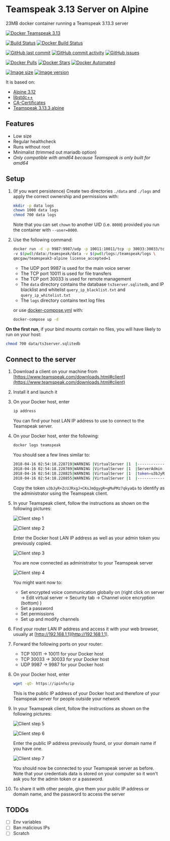 # Teamspeak 3.13 Server on Alpine

23MB docker container running a Teamspeak 3.13.3 server

[![Docker Teamspeak 3.13](https://github.com/qdm12/teamspeak-server-alpine/raw/master/readme/title.png)](https://hub.docker.com/r/qmcgaw/teamspeak3-alpine)

[![Build Status](https://travis-ci.org/qdm12/teamspeak-server-alpine.svg?branch=master)](https://travis-ci.org/qdm12/teamspeak-server-alpine)
[![Docker Build Status](https://img.shields.io/docker/build/qmcgaw/teamspeak3-alpine.svg)](https://hub.docker.com/r/qmcgaw/teamspeak3-alpine)

[![GitHub last commit](https://img.shields.io/github/last-commit/qdm12/teamspeak-server-alpine.svg)](https://github.com/qdm12/teamspeak-server-alpine/issues)
[![GitHub commit activity](https://img.shields.io/github/commit-activity/y/qdm12/teamspeak-server-alpine.svg)](https://github.com/qdm12/teamspeak-server-alpine/issues)
[![GitHub issues](https://img.shields.io/github/issues/qdm12/teamspeak-server-alpine.svg)](https://github.com/qdm12/teamspeak-server-alpine/issues)

[![Docker Pulls](https://img.shields.io/docker/pulls/qmcgaw/teamspeak3-alpine.svg)](https://hub.docker.com/r/qmcgaw/teamspeak3-alpine)
[![Docker Stars](https://img.shields.io/docker/stars/qmcgaw/teamspeak3-alpine.svg)](https://hub.docker.com/r/qmcgaw/teamspeak3-alpine)
[![Docker Automated](https://img.shields.io/docker/automated/qmcgaw/teamspeak3-alpine.svg)](https://hub.docker.com/r/qmcgaw/teamspeak3-alpine)

[![Image size](https://images.microbadger.com/badges/image/qmcgaw/teamspeak3-alpine.svg)](https://microbadger.com/images/qmcgaw/teamspeak3-alpine)
[![Image version](https://images.microbadger.com/badges/version/qmcgaw/teamspeak3-alpine.svg)](https://microbadger.com/images/qmcgaw/teamspeak3-alpine)

It is based on:

- [Alpine 3.12](https://alpinelinux.org)
- [libstdc++](https://pkgs.alpinelinux.org/package/3.10/main/x86_64/libstdc++)
- [CA-Certificates](https://pkgs.alpinelinux.org/package/3.10/main/x86_64/ca-certificates)
- [Teamspeak 3.13.3 alpine](https://www.teamspeak.com/en/downloads/#server)

## Features

- Low size
- Regular healthcheck
- Runs without root
- Minimalist (trimmed out mariadb option)
- *Only compatible with amd64 because Teamspeak is only built for amd64*

## Setup

1. (If you want persistence) Create two directories `./data` and `./logs` and apply the correct ownership and permissions with:

    ```bash
    mkdir -p data logs
    chown 1000 data logs
    chmod 700 data logs
    ```

    Note that you can set `chown` to another UID (i.e. `8000`) provided you run the container with `--user=8000`.

1. Use the following command:

    ```bash
    docker run -d -p 9987:9987/udp -p 10011:10011/tcp -p 30033:30033/tcp \
    -v $(pwd)/data:/teamspeak/data -v $(pwd)/logs:/teamspeak/logs \
    qmcgaw/teamspeak3-alpine license_accepted=1
    ```

    - The UDP port 9987 is used for the main voice server
    - The TCP port 10011 is used for file transfers
    - The TCP port 30033 is used for remote management
    - The `data` directory contains the database `ts3server.sqlitedb`, and IP blacklist and whitelist `query_ip_blacklist.txt` and `query_ip_whitelist.txt`
    - The `logs` directory contains text log files

    or use [docker-compose.yml](https://github.com/qdm12/teamspeak-server-alpine/blob/master/docker-compose.yml) with:

    ```bash
    docker-compose up -d
    ```

**On the first run**, if your bind mounts contain no files, you will have likely to run on your host:

```sh
chmod 700 data/ts3server.sqlitedb
```

## Connect to the server

1. Download a client on your machine from [https://www.teamspeak.com/downloads.html#client](https://www.teamspeak.com/downloads.html#client)
1. Install it and launch it
1. On your Docker host, enter

    ```bash
    ip address
    ```

    You can find your host LAN IP address to use to connect to the Teamspeak server.
1. On your Docker host, enter the following:

    ```bash
    docker logs teamspeak
    ```

    You should see a few lines similar to:

    ```sh
    2018-04-16 02:54:18.228719|WARNING |VirtualServer |1  |--------------------------------------------------------
    2018-04-16 02:54:18.228789|WARNING |VirtualServer |1  |ServerAdmin privilege key created, please use the line below
    2018-04-16 02:54:18.228825|WARNING |VirtualServer |1  |token=u3bJyR+ZcUJRxgJ+CKsJmQgygR+gMuPMz7qkyaQa
    2018-04-16 02:54:18.228855|WARNING |VirtualServer |1  |--------------------------------------------------------
    ```

    Copy the token `u3bJyR+ZcUJRxgJ+CKsJmQgygR+gMuPMz7qkyaQa` to identify as the administrator using the Teamspeak client.
1. In your Teamspeak client, follow the instructions as shown on the following pictures:

    ![Client step 1](https://github.com/qdm12/teamspeak-server-alpine/blob/master/readme/client1.png?raw=true)

    ![Client step 2](https://github.com/qdm12/teamspeak-server-alpine/blob/master/readme/client2.png?raw=true)

    Enter the Docker host LAN IP address as well as your admin token you previously copied.

    ![Client step 3](https://github.com/qdm12/teamspeak-server-alpine/blob/master/readme/client3.png?raw=true)

    You are now connected as administrator to your Teamspeak server

    ![Client step 4](https://github.com/qdm12/teamspeak-server-alpine/blob/master/readme/client4.png?raw=true)

    You might want now to:
    - Set encrypted voice communication globally on (right click on server -> Edit virtual server -> Security tab -> Channel voice encryption (bottom) )
    - Set a password
    - Set permissions
    - Set up and modify channels
1. Find your router LAN IP address and access it with your web browser, usually at [http://192.168.1.1](http://192.168.1.1).
1. Forward the following ports on your router:
    - TCP 10011 -> 10011 for your Docker host
    - TCP 30033 -> 30033 for your Docker host
    - UDP 9987 -> 9987 for your Docker host
1. On your Docker host, enter

    ```bash
    wget -qO- https://ipinfo/ip
    ```

    This is the public IP address of your Docker host and therefore of your Teamspeak server for people outside your network
1. In your Teamspeak client, follow the instructions as shown on the following pictures:

    ![Client step 5](https://github.com/qdm12/teamspeak-server-alpine/blob/master/readme/client1.png?raw=true)

    ![Client step 6](https://github.com/qdm12/teamspeak-server-alpine/blob/master/readme/client2.png?raw=true)

    Enter the public IP address previously found, or your domain name if you have one.

    ![Client step 7](https://github.com/qdm12/teamspeak-server-alpine/blob/master/readme/client5.png?raw=true)

    You should now be connected to your Teamspeak server as before. Note that your credentials data is stored on your computer so it won't ask you for the admin token or a password.
1. To share it with other people, give them your public IP address or domain name, and the password to access the server

## TODOs

- [ ] Env variables
- [ ] Ban malicious IPs
- [ ] Scratch
